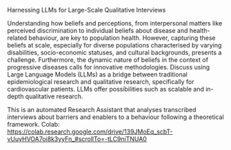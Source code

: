 Harnessing LLMs for Large-Scale Qualitative Interviews 

Understanding how beliefs and perceptions, from interpersonal matters like perceived discrimination to individual beliefs about disease and health-related behaviour, are key to population health. However, capturing these beliefs at scale, especially for diverse populations characterised by varying disabilities, socio-economic statuses, and cultural backgrounds, presents a challenge. Furthermore, the dynamic nature of beliefs in the context of progressive diseases calls for innovative methodologies. Discuss using Large Language Models (LLMs) as a bridge between traditional epidemiological research and qualitative research, specifically for cardiovascular patients. LLMs offer possibilities such as scalable and in-depth qualitative research.

This is an automated Research Assistant that analyses transcribed interviews about barriers and enablers to a behaviour following a theoretical framework. 
Colab: https://colab.research.google.com/drive/139JMoEq_scbT-vUuyHVOA7oi8k3yyFn_#scrollTo=-tLC9niTNUA0
